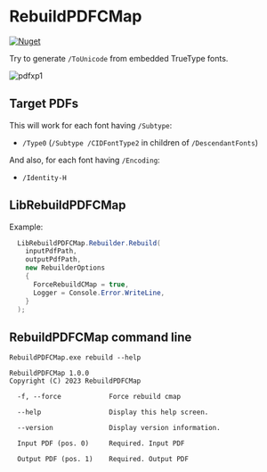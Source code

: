 # RebuildPDFCMap

[![Nuget](https://img.shields.io/nuget/v/HiraokaHyperTools.LibRebuildPDFCMap)](https://github.com/HiraokaHyperTools/RebuildPDFCMap)

Try to generate `/ToUnicode` from embedded TrueType fonts.

![pdfxp1](https://user-images.githubusercontent.com/5955540/212269636-14be909d-62b1-4600-bc2d-1b20e565c173.png)

## Target PDFs

This will work for each font having `/Subtype`:

- `/Type0` (`/Subtype /CIDFontType2` in children of `/DescendantFonts`)

And also, for each font having `/Encoding`:

- `/Identity-H`

## LibRebuildPDFCMap

Example:

```cs
  LibRebuildPDFCMap.Rebuilder.Rebuild(
    inputPdfPath,
    outputPdfPath,
    new RebuilderOptions
    {
      ForceRebuildCMap = true,
      Logger = Console.Error.WriteLine,
    }
  );
```

## RebuildPDFCMap command line

```
RebuildPDFCMap.exe rebuild --help

RebuildPDFCMap 1.0.0
Copyright (C) 2023 RebuildPDFCMap

  -f, --force            Force rebuild cmap

  --help                 Display this help screen.

  --version              Display version information.

  Input PDF (pos. 0)     Required. Input PDF

  Output PDF (pos. 1)    Required. Output PDF
```

